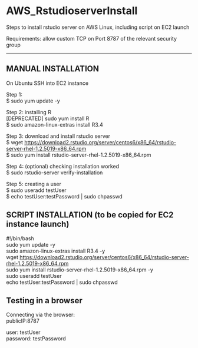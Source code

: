 # AWS_RstudioserverInstall
Steps to install rstudio server on AWS Linux, including script on EC2 launch

Requirements: allow custom TCP on Port 8787 of the relevant security group

---------------------------
## MANUAL INSTALLATION

On Ubuntu 
SSH into EC2 instance

Step 1:  
$ sudo yum update -y

Step 2: installing R  
[DEPRECATED] sudo yum install R  
$ sudo amazon-linux-extras install R3.4

Step 3: download and install rstudio server  
$ wget https://download2.rstudio.org/server/centos6/x86_64/rstudio-server-rhel-1.2.5019-x86_64.rpm  
$ sudo yum install rstudio-server-rhel-1.2.5019-x86_64.rpm

Step 4: (optional) checking installation worked  
$ sudo rstudio-server verify-installation

Step 5: creating a user  
$ sudo useradd testUser  
$ echo testUser:testPassword | sudo chpasswd


## SCRIPT INSTALLATION (to be copied for EC2 instance launch)  
#!/bin/bash  
sudo yum update -y  
sudo amazon-linux-extras install R3.4 -y  
wget https://download2.rstudio.org/server/centos6/x86_64/rstudio-server-rhel-1.2.5019-x86_64.rpm  
sudo yum install rstudio-server-rhel-1.2.5019-x86_64.rpm -y  
sudo useradd testUser  
echo testUser:testPassword | sudo chpasswd  


## Testing in a browser  
Connecting via the browser:  
publicIP:8787

user: testUser  
password: testPassword

